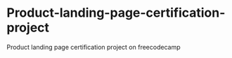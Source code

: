 # Product-landing-page-certification-project
Product landing page certification project on freecodecamp
